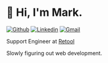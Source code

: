 # 👋 Hi, I'm Mark.
[![Github](https://img.shields.io/badge/-Github-000?style=flat&logo=Github&logoColor=white)](https://github.com/markflorkowski) [![Linkedin](https://img.shields.io/badge/-LinkedIn-blue?style=flat&logo=Linkedin&logoColor=white)](https://www.linkedin.com/in/mark-r-florkowski) [![Gmail](https://img.shields.io/badge/-Gmail-c14438?style=flat&logo=Gmail&logoColor=white)](mailto:mark.florkowski+gh@gmail.com)

Support Engineer at [Retool](https://retool.com)

Slowly figuring out web development. 
